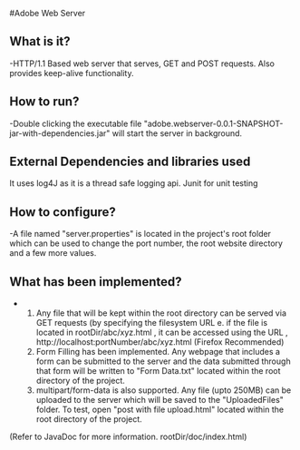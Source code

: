 #Adobe Web Server

What is it?
------------
-HTTP/1.1 Based web server that serves, GET and POST requests. Also provides keep-alive functionality.

How to run?
------------
-Double clicking the executable file "adobe.webserver-0.0.1-SNAPSHOT-jar-with-dependencies.jar" will 
start the server in background.

External Dependencies and libraries used
-------------------------------------------
It uses log4J as it is a thread safe logging api. Junit for unit testing


How to configure?
-------------------
-A file named "server.properties" is located in the project's root folder which can be used to change 
the port number, the root website directory and a few more values.

What has been implemented?
---------------------------
- 
	1. Any file that will be kept within the root directory can be served via GET requests 
	(by specifying the filesystem URL e. if the file is located in rootDir/abc/xyz.html , it can be 
	accessed using the URL , http://localhost:portNumber/abc/xyz.html  (Firefox Recommended)
	2. Form Filling has been implemented. Any webpage that includes a form can be submitted 
	to the server and the data submitted through that form will be written to "Form Data.txt" located 
	within the root directory of the project.
	3. multipart/form-data is also supported. Any file (upto 250MB) can be uploaded to the server 
	which will be saved to the "UploadedFiles" folder. To test, open "post with file upload.html" 
	located within the root directory of the project.

(Refer to JavaDoc for more information. rootDir/doc/index.html)
